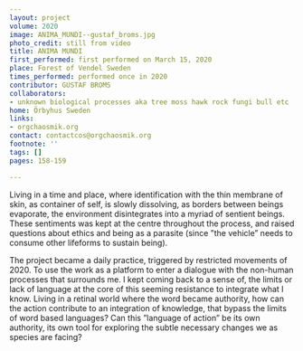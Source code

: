 ```yaml
---
layout: project
volume: 2020
image: ANIMA_MUNDI--gustaf_broms.jpg
photo_credit: still from video
title: ANIMA MUNDI
first_performed: first performed on March 15, 2020
place: Forest of Vendel Sweden
times_performed: performed once in 2020
contributor: GUSTAF BROMS
collaborators:
- unknown biological processes aka tree moss hawk rock fungi bull etc
home: Örbyhus Sweden
links:
- orgchaosmik.org
contact: contactcos@orgchaosmik.org
footnote: ''
tags: []
pages: 158-159

---
```


Living in a time and place, where identification with
the thin membrane of skin, as container of self, is slowly dissolving,
as borders between beings evaporate, the environment disintegrates into
a myriad of sentient beings. 
These sentiments was kept at the centre throughout the process, and raised questions about ethics and being as a parasite (since ”the vehicle” needs to consume other lifeforms to sustain being). 

The project became a daily practice, triggered by restricted movements of 2020.
To use the work as a platform to enter a dialogue with the non-human processes that surrounds me. I kept coming back to a sense of, the limits or lack of language at the core of this seeming resistance to integrate what I know.
Living in a retinal world where the word became authority,
how can the action contribute to an integration of knowledge, that bypass the limits of word based languages? Can this ”language of action” be its own authority, its own tool for exploring the subtle necessary changes we as species are facing?
